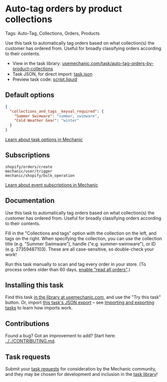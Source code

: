 # Auto-tag orders by product collections

Tags: Auto-Tag, Collections, Orders, Products

Use this task to automatically tag orders based on what collection(s) the customer has ordered from. Useful for broadly classifying orders according to their contents.

* View in the task library: [usemechanic.com/task/auto-tag-orders-by-product-collections](https://usemechanic.com/task/auto-tag-orders-by-product-collections)
* Task JSON, for direct import: [task.json](../../tasks/auto-tag-orders-by-product-collections.json)
* Preview task code: [script.liquid](./script.liquid)

## Default options

```json
{
  "collections_and_tags__keyval_required": {
    "Summer Swimware": "summer, swimware",
    "Cold Weather Gear": "winter"
  }
}
```

[Learn about task options in Mechanic](https://docs.usemechanic.com/article/471-task-options)

## Subscriptions

```liquid
shopify/orders/create
mechanic/user/trigger
mechanic/shopify/bulk_operation
```

[Learn about event subscriptions in Mechanic](https://docs.usemechanic.com/article/408-subscriptions)

## Documentation

Use this task to automatically tag orders based on what collection(s) the customer has ordered from. Useful for broadly classifying orders according to their contents.

Fill in the "Collections and tags" option with the collection on the left, and tags on the right. When specifying the collection, you can use the collection title (e.g. "Summer Swimware"), handle ("e.g. summer-swimware"), or ID (e.g. 27359487103). These are all case-sensitive, so double-check your work!

Run this task manually to scan and tag every order in your store. (To process orders older than 60 days, [enable "read all orders"](https://learn.mechanic.dev/platform/shopify/read-all-orders).)

## Installing this task

Find this task [in the library at usemechanic.com](https://usemechanic.com/task/auto-tag-orders-by-product-collections), and use the "Try this task" button. Or, import [this task's JSON export](../../tasks/auto-tag-orders-by-product-collections.json) – see [Importing and exporting tasks](https://docs.usemechanic.com/article/505-importing-and-exporting-tasks) to learn how imports work.

## Contributions

Found a bug? Got an improvement to add? Start here: [../../CONTRIBUTING.md](../../CONTRIBUTING.md).

## Task requests

Submit your [task requests](https://mechanic.canny.io/task-requests) for consideration by the Mechanic community, and they may be chosen for development and inclusion in the [task library](https://tasks.mechanic.dev/)!
